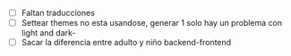 - [ ] Faltan traducciones
- [ ] Settear themes no esta usandose, generar 1 solo hay un problema con light and dark-
- [ ] Sacar la diferencia entre adulto y niño backend-frontend
